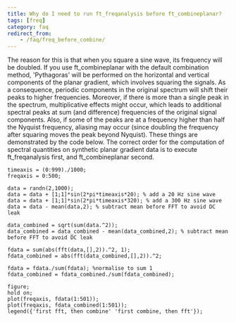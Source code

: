 ```yaml
---
title: Why do I need to run ft_freqanalysis before ft_combineplanar?
tags: [freq]
category: faq
redirect_from:
    - /faq/freq_before_combine/
---
```


The reason for this is that when you square a sine wave, its frequency will be doubled. If you use ft_combineplanar with the default combination method, 'Pythagoras' will be performed on the horizontal and vertical components of the planar gradient, which involves squaring the signals. As a consequence, periodic components in the original spectrum will shift their peaks to higher frequencies. Moreover, if there is more than a single peak in the spectrum, multiplicative effects might occur, which leads to additional spectral peaks at sum (and difference) frequencies of the original signal components. Also, if some of the peaks are at a frequency higher than half the Nyquist frequency, aliasing may occur (since doubling the frequency after squaring moves the peak beyond Nyquist). These things are demonstrated by the code below. The correct order for the computation of spectral quantities on synthetic planar gradient data is to execute ft_freqanalysis first, and ft_combineplanar second.

```
timeaxis = (0:999)./1000;
freqaxis = 0:500;

data = randn(2,1000);
data = data + [1;1]*sin(2*pi*timeaxis*20); % add a 20 Hz sine wave
data = data + [1;1]*sin(2*pi*timeaxis*320); % add a 300 Hz sine wave
data = data - mean(data,2); % subtract mean before FFT to avoid DC leak

data_combined = sqrt(sum(data.^2));
data_combined = data_combined - mean(data_combined,2); % subtract mean before FFT to avoid DC leak

fdata = sum(abs(fft(data,[],2)).^2, 1);
fdata_combined = abs(fft(data_combined,[],2)).^2;

fdata = fdata./sum(fdata); %normalise to sum 1
fdata_combined = fdata_combined./sum(fdata_combined);

figure;
hold on;
plot(freqaxis, fdata(1:501));
plot(freqaxis, fdata_combined(1:501));
legend({'first fft, then combine' 'first combine, then fft'});
```

